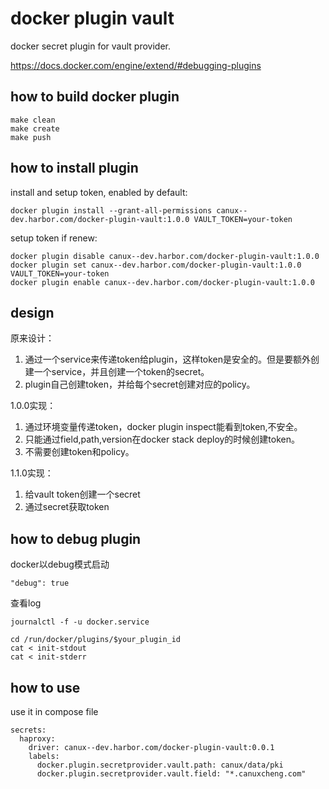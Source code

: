 # docker plugin vault

docker secret plugin for vault provider.

<https://docs.docker.com/engine/extend/#debugging-plugins>

## how to build docker plugin

    make clean
    make create
    make push

## how to install plugin
 
install and setup token, enabled by default:

    docker plugin install --grant-all-permissions canux--dev.harbor.com/docker-plugin-vault:1.0.0 VAULT_TOKEN=your-token

setup token if renew:

    docker plugin disable canux--dev.harbor.com/docker-plugin-vault:1.0.0
    docker plugin set canux--dev.harbor.com/docker-plugin-vault:1.0.0 VAULT_TOKEN=your-token
    docker plugin enable canux--dev.harbor.com/docker-plugin-vault:1.0.0

## design

原来设计：

1. 通过一个service来传递token给plugin，这样token是安全的。但是要额外创建一个service，并且创建一个token的secret。
2. plugin自己创建token，并给每个secret创建对应的policy。

1.0.0实现：

1. 通过环境变量传递token，docker plugin inspect能看到token,不安全。
2. 只能通过field,path,version在docker stack deploy的时候创建token。
3. 不需要创建token和policy。

1.1.0实现：

1. 给vault token创建一个secret
2. 通过secret获取token

## how to debug plugin

docker以debug模式启动

    "debug": true
    
查看log

    journalctl -f -u docker.service
    
    cd /run/docker/plugins/$your_plugin_id
    cat < init-stdout
    cat < init-stderr
    
## how to use 

use it in compose file

    secrets:
      haproxy:
        driver: canux--dev.harbor.com/docker-plugin-vault:0.0.1
        labels:
          docker.plugin.secretprovider.vault.path: canux/data/pki
          docker.plugin.secretprovider.vault.field: "*.canuxcheng.com"

